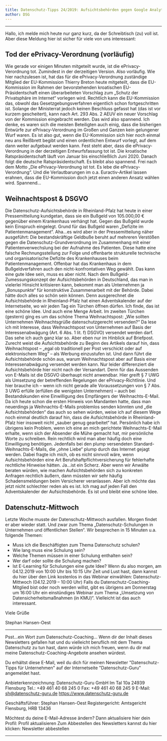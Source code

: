```yaml
---
title: Datenschutz-Tipps 24/2019: Aufsichtsbehörden gegen Google Analytics & Co.
author: DSG
---
```

___
	
Hallo,
ich melde mich heute nur ganz kurz, da der Schreibtisch (zu) voll ist. Aber diese Meldung hier ist sicher für viele von uns interessant:
 
## Tod der ePrivacy-Verordnung (vorläufig)
Wie gerade vor einigen Minuten mitgeteilt wurde, ist die ePrivacy-Verordnung tot. Zumindest in der derzeitigen Version. Also vorläufig. Wie hier nachzulesen ist, hat das für die ePrivacy-Verordnung zuständige Mitglied der EU-Kommission Thierry Breton heute mitgeteilt, dass die EU-Kommission im Rahmen der bevorstehenden kroatischen EU-Präsidentschaft einen überarbeiteten Vorschlag zum „Schutz der Privatsphäre im Internet“ vorlegen wird.
Rechtlich kann die EU-Kommission das, obwohl das Gesetzgebungsverfahren eigentlich schon fortgeschritten ist. Solange der Ministerrat jedoch keinen Beschluss gefasst hat (das ist vor kurzem gescheitert), kann nach Art. 293 Abs. 2 AEUV ein neuer Vorschlag von der Kommission eingebracht werden. Das wird also spannend.
Ich denke, es waren sich die meisten Beteiligten auch einig, dass die bisherigen Entwürfe zur ePrivacy-Verordnung im Großen und Ganzen kein gelungener Wurf waren. Es ist also gut, wenn die EU-Kommission sich hier noch einmal neu ans Reißbrett begibt und einen ordentlichen Entwurf vorlegt, auf dem dann weiter aufgebaut werden kann.
Fest steht aber, dass die ePrivacy-Verordnung in der derzeitigen Entwurfsfassung tot ist. Die kroatische Ratspräsidentschaft läuft von Januar bis einschließlich Juni 2020. Danach folgt die deutsche Ratspräsidentschaft. Es bleibt also spannend. Frei nach dem Motto „Die ePrivacy-Verordnung ist tot. Es lebe die ePrivacy-Verordnung“.
Und die Verlautbarungen im o.a. Euractiv-Artikel lassen erahnen, dass die EU-Kommission doch jetzt einen anderen Ansatz wählen wird. Spannend…
 
## Weihnachtspost & DSGVO
Die Datenschutz-Aufsichtsbehörde in Rheinland-Pfalz hat heute in einer Pressemitteilung kundgetan, dass sie ein Bußgeld von 105.000,00 € gegenüber einem Krankenhaus verhängt hat. Gegen das Bußgeld wurde kein Einspruch eingelegt.
Grund für das Bußgeld waren „Defizite im Patientenmanagement“. Aha…es wird aber in der Pressemitteilung näher ausgeführt:
Die bestandskräftige Geldbuße beruht auf mehreren Verstößen gegen die Datenschutz-Grundverordnung im Zusammenhang mit einer Patientenverwechslung bei der Aufnahme des Patienten. Diese hatte eine falsche Rechnungsstellung zur Folge und offenbarte strukturelle technische und organisatorische Defizite des Krankenhauses beim Patientenmanagement.
Offenbar hat das Krankenhaus in dem Bußgeldverfahren auch den nicht-konfrontativen Weg gewählt. Das kann eine gute Idee sein, muss es aber nicht. Nach dem Bußgeld-Zumessungskonzept der Aufsichtsbehörden in Deutschland, das man in vielerlei Hinsicht kritisieren kann, bekommt man als Unternehmen ja „Bonuspunkte“ für konstruktive Zusammenarbeit mit der Behörde.
Dabei hätte doch alles so schön sein können. Denn ausgerechnet die Aufsichtsbehörde in Rheinland-Pfalz hat einen Adventskalender auf der Internetseite, wo wir jeden Tag ein Türchen öffnen dürfen.
Ich finde, das ist eine schöne Idee. Und auch eine Menge Arbeit. Im zweiten Türchen (gestern) ging es um das schöne Thema Weihnachtspost: „Wie sollten Unternehmen Weihnachtsgrüße datenschutzgerecht versenden?“
Da lese ich mit Interesse, dass Weihnachtspost von Unternehmen auf Basis der Interessenabwägung (Art. 6 Abs. 1 lit. f) DSGVO) versendet werden darf. Das sehe ich auch ganz klar so. Aber eben nur im Hinblick auf Briefpost.
Zurecht weist die Aufsichtsbehörde zu Beginn des Artikels darauf hin, dass Weihnachtspost – „egal ob traditionell per Post verschickt oder auf elektronischem Weg“ – als Werbung einzustufen ist.
Und dann führt die Aufsichtsbehörde schön aus, warum Weihnachtspost aber auf Basis einer Interessenabwägung versendet werden kann.
Nur leider differenziert die Aufsichtsbehörde hier nicht nach der Versandart. Denn für das Aussenden von E-Mails ist die DSGVO überhaupt nicht anwendbar. Hier greift § 7 UWG als Umsetzung der betreffenden Regelungen der ePrivacy-Richtlinie. Und hier brauche ich – wenn ich nicht gerade alle Voraussetzungen von § 7 Abs. 3 UWG erfülle (erfüllen die wenigsten Unternehmen) – auch bei Bestandskunden eine Einwilligung des Empfängers der Weihnachts-E-Mail.
Da ich heute schon die ersten Hinweis von Mandanten hatte, dass man neuerdings ja Weihnachts-E-Mails problemlos senden könnten und „die Aufsichtsbehörden“ das auch so sehen würden, weise ich auf diesem Wege noch einmal deutlich darauf hin, dass die Aufsichtsbehörde in Rheinland-Pfalz hier insoweit nicht „sauber genug gearbeitet“ hat. Persönlich habe ich übrigens kein Problem, wenn ich eine an mich gerichtete Weihnachts-E-Mail erhalte, wenn sich der Absender die Mühe gemacht hat, mir persönliche Worte zu schreiben. Rein rechtlich wird man aber häufig doch eine Einwilligung benötigen. Jedenfalls bei den plump versendeten Standard-Weihnachts-E-Mails, die „ohne Liebe“ plump durch das Internet gejagt werden.
Dabei fragte ich mich, ob es nicht sinnvoll wäre, wenn Aufsichtsbehörden eine Art Berufshaftpflichtversicherung für fehlerhafte rechtliche Hinweise hätten. Ja…ist ein Scherz. Aber wenn wir Anwälte beraten würden, wie machen Aufsichtsbehörden sich zu konkreten Anfragen rechtlich äußern, dann müssten wir sehr häufig Schadensmeldungen beim Versicherer veranlassen.
Aber ich möchte das jetzt nicht schlechter reden als es ist. Ich mag auf jeden Fall den Adventskalender der Aufsichtsbehörde. Es ist und bleibt eine schöne Idee.
 
## Datenschutz-Mittwoch
Letzte Woche musste der Datenschutz-Mittwoch ausfallen. Morgen findet er aber wieder statt.
Und zwar zum Thema „Datenschutz-Schulungen in Unternehmen und öffentlichen Stellen“.
Wir besprechen in 15 Minuten u.a. folgende Themen:
*	Muss ich die Beschäftigten zum Thema Datenschutz schulen?
*	Wie lang muss eine Schulung sein?
*	Welche Themen müssen in einer Schulung enthalten sein?
*	Wer darf oder sollte die Schulung machen?
*	Ist E-Learning für Schulungen eine gute Idee?
Wenn du also morgen, am 04.12.2019 von 10:00 Uhr bis 10:15 Uhr Zeit und Lust hast, dann kannst du hier über den Link kostenlos in das Webinar einwählen: Datenschutz-Mittwoch (04.12.2019 – 10:00 Uhr)
Falls du Datenschutz-Coaching-Mitglied bist oder noch werden willst, gibt es übrigens am Donnerstag um 16:00 Uhr ein einstündiges Webinar zum Thema „Umsetzung von Datensicherheitsmaßnahmen (in KMU)“. Vielleicht ist das auch interessant.

Viele Grüße

Stephan Hansen-Oest

___
Psst...ein Wort zum Datenschutz-Coaching...
Wenn dir der Inhalt dieses Newsletters gefallen hat und du vielleicht beruflich mit dem Thema Datenschutz zu tun hast, dann würde ich mich freuen, wenn du dir mal meine Datenschutz-Coaching-Angebote ansehen würdest. 

Du erhältst diese E-Mail, weil du dich für meinen Newsletter "Datenschutz-Tipps für Unternehmen" auf der Internetseite "Datenschutz-Guru" angemeldet hast.

Anbieterkennzeichnung:
Datenschutz-Guru GmbH
Im Tal 10a
24939 Flensburg
Tel.: +49 461 40 68 245 0
Fax: +49 461 40 68 245 9
E-Mail: sh@datenschutz-guru.de
https://www.datenschutz-guru.de

Geschäftsführer: Stephan Hansen-Oest
Registergericht: Amtsgericht Flensburg, HRB 13436

Möchtest du deine E-Mail-Adresse ändern? Dann aktualisiere hier dein Profil: Profil aktualisieren
Zum Abbestellen des Newsletters kannst du hier klicken: Newsletter abbestellen 
___


 

